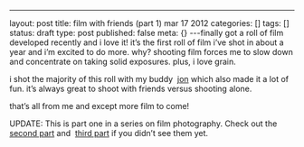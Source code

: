 ---
layout: post
title: film with friends (part 1) mar 17 2012
categories: []
tags: []
status: draft
type: post
published: false
meta: {}
---finally got a roll of film developed recently and i love it! it’s the first roll of film i’ve shot in about a year and i’m excited to do more. why? shooting film forces me to slow down and concentrate on taking solid exposures. plus, i love grain.

i shot the majority of this roll with my buddy 
[jon](https://twitter.com/#!/faberlicious) which also made it a lot of fun. it’s always great to shoot with friends versus shooting alone.

that’s all from me and except more film to come!

UPDATE: This is part one in a series on film photography. Check out the 
[second part](http://peterlundblad.com/archives/1273) and 
[third part](http://peterlundblad.com/archives/1284) if you didn’t see them yet.
